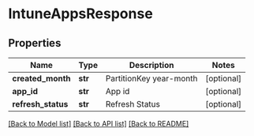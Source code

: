 # IntuneAppsResponse

## Properties
Name | Type | Description | Notes
------------ | ------------- | ------------- | -------------
**created_month** | **str** | PartitionKey year-month | [optional] 
**app_id** | **str** | App id | [optional] 
**refresh_status** | **str** | Refresh Status | [optional] 

[[Back to Model list]](../README.md#documentation-for-models) [[Back to API list]](../README.md#documentation-for-api-endpoints) [[Back to README]](../README.md)

